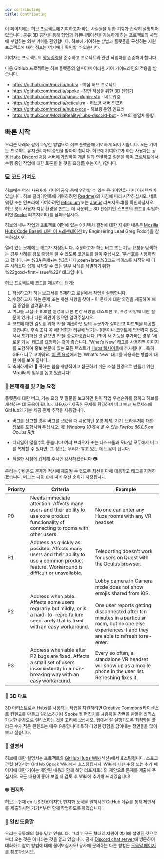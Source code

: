 ```yaml
---
id: contributing
title: Contributing
---
```


이 페이지에는 허브 프로젝트에 기여하고자 하는 사람들을 위한 기회가 간략히 설명되어 있습니다. 공유 3D 공간을 통해 협업과 커뮤니케이션을 가능하게 하는 프로젝트의 사명에 부합하는 외부 기여를 환영합니다. 허브에 기여하는 방법과 플랫폼을 구성하는 지원 프로젝트에 대한 정보는 여기에서 확인할 수 있습니다.

기여자는 프로젝트의 [행동강령](https://github.com/mozilla/hubs/blob/master/CODE_OF_CONDUCT.md)을 준수하고 프로젝트와 관련 작업자를 존중해야 합니다.

다음 GitHub 프로젝트는 허브 플랫폼의 일부이며 이러한 기여 가이드라인의 적용을 받습니다.

* https://github.com/mozilla/hubs/ - 핵심 허브 프로젝트
* https://github.com/mozilla/spoke - 장면 작성을 위한 3D 편집기
* https://github.com/mozilla/janus-plugin-sfu - 네트워킹
* https://github.com/mozilla/reticulum - 허브용 서버 인프라
* https://github.com/mozilla/hubs-ops - 허브용 운영 인프라
* https://github.com/MozillaReality/hubs-discord-bot - 허브의 불일치 통합


## 빠른 시작

우리는 아래와 같이 다양한 방법으로 허브 플랫폼에 기여하게 되어 기쁩니다. 모든 기여는 프로젝트 유지관리자의 승인을 받아야 합니다. 허브에 기여하고자 하는 사용자는 공용 [Hubs Discord 채팅 서버](https://discord.gg/wHmY4nd)에 가입하여 개발 팀과 연결하고 질문을 하며 프로젝트에서 수행 중인 작업에 대한 토론을 볼 것을 요청(필수는 아님)합니다.

### 💻 코드 기여도
허브에는 여러 사용자가 서버의 공유 룸에 연결할 수 있는 클라이언트-서버 아키텍처가 있습니다. 허브 클라이언트에 기여하려면 [Readme](https://github.com/mozilla/hubs#readme))의 지침에 따라 시작하십시오. 네트워킹 또는 인프라에 기여하려면 [reticulum](https://github.com/mozilla/reticulum) 또는 [Janus](https://github.com/mozilla/janus-plugin-sfu) 리포지토리)를 확인하십시오. 허브 룸의 사용자 지정 환경을 만드는 데 사용되는 3D 편집기인 스포크의 코드를 작업하려면 [Spoke](https://github.com/mozilla/spoke) 리포지토리)를 살펴보십시오.

허브의 내부 작업과 프로젝트 이면에 있는 아키텍처 결정에 대한 자세한 내용은 [Mozilla Hubs Code Base에 대한 이 프레젠테이션](https://vimeo.com/365531296) by Engineering Lead Greg Fodor)을 참조하십시오.

열려 있는 문제에는 태그가 지정됩니다. 수정하고자 하는 버그 또는 기능 요청을 탐색하는 경우 사례를 검토 중임을 알 수 있도록 코멘트를 달아 주십시오. '[우선호](https://github.com/mozilla/hubs/issues?)를 사용하려고 합니다.=는 %3A 문제+는 %3입니다.open+label%3코드 베이스를 시작할 때 다른 사례보다 쉽게 시작할 수 있는 일부 사례를 식별하기 위한 %22good+first+issue%22)' 태그입니다.

허브 프로젝트에 코드를 제공하는 단계:

1. 작성하고자 하는 보고서를 복제하고 로컬에서 작업을 실행합니다.
2. 수정하고자 하는 문제 또는 개선 사항을 찾아 - 이 문제에 대한 의견을 제출하여 해결 중임을 알려줍니다.
3. 버그를 고칩니다! 로컬 설정에 대한 변경 사항을 테스트한 후, 수정 사항에 대한 질문이 있거나 다른 의견이 있으면 알려주십시오.
4. 코드에 대한 검토를 위해 PR을 제출하면 팀의 누군가가 살펴보고 피드백을 제공할 것입니다. 후속 조치 꼭 해! 저희가 리뷰에 남기는 질문이나 코멘트에 답변하지 않으셔서 포기하신 것 같으면 PR을 종료하겠습니다. PR이 새 기능을 추가하는 경우 '새로운 기능' 태그를 요청하는 것이 좋습니다. 'What's New' 태그를 사용하면 이미지를 포함하여 홍보 본문에 있는 모든 텍스트가 [Hubs 웹사이트](https://hubs.mozilla.com/whats-new)에 추가됩니다. 특히 GIF가 너무 고마워요. [이 풀 요청](https://github.com/mozilla/hubs/pull/1536)에서는 'What's New' 태그를 사용하는 방법에 대한 예를 보여 줍니다.
5. 축하하세요! 🎉 귀하는 웹을 개방적이고 접근하기 쉬운 소셜 환경으로 만들기 위한 Mozilla의 임무를 돕고 있습니다!



### 🐛 문제 해결 및 기능 요청
플랫폼에 대한 버그, 기능 요청 및 질문을 보고하면 팀이 작업 우선순위를 정하고 허브를 개선하는 데 도움이 됩니다. 사용자가 제출한 문제를 환영하며 버그 보고 프로세스에 GitHub의 기본 제공 문제 추적을 사용합니다.

* 버그를 신고할 경우 버그를 보았을 때 사용하던 운영 체제, 기기, 브라우저에 대한 정보를 포함시켜 주십시오. _예: Windows 10에서 볼 수 있는 Firefox 66.0.5 on Oculus Rift_

* 디테일이 많을수록 좋습니다! 여러 브라우저 또는 데스크톱과 모바일 모두에서 버그를 복제할 수 있다면, 그 정보는 우리가 알고 있는 데 도움이 됩니다.

* 적절한 시점에 캡처해 주시면 감사하겠습니다 📷

우리는 인바운드 문제가 적시에 제출될 수 있도록 최선을 다해 대응하고 태그를 지정하겠습니다. 버그는 다음 표에 따라 우선 순위가 지정됩니다.

| Priority  | Criteria | Example |
| ------------- | ------------- | -------------
| P0 | Needs immediate attention. Affects many users and their ability to use core product functionality of connecting to rooms with other users. | No one can enter any Hubs rooms with any VR headset |
| P1 | Address as quickly as possible. Affects many users and their ability to use a common product feature. Workaround is difficult or unavailable. | Teleporting doesn't work for users on Quest with the Oculus browser. |
| P2 | Address when able. Affects some users regularly but mildly, or is a hard-to-repro failure seen rarely that is fixed with an easy workaround. | Lobby camera in Camera mode does not show emojis shared from iOS. <br><br> One user reports getting disconnected after ten minutes in a particular room, but no one else experiences it and they are able to refresh to re-enter.
| P3 | Address when able after P2 bugs are fixed. Affects a small set of users inconsistently in a non-breaking way with an easy workaround. | Every so often, a standalone VR headset will show up as a mobile phone in the user list. Refreshing fixes it. |

### 🎨 3D 아트
3D 아티스트로서 Hubs를 사용하는 작업을 지원하려면 Creative Commons 라이센스로 컨텐츠를 만들고 릴리스하거나 [Spoke 웹 편집기](https://hubs.mozilla.com/spoke)를 사용하여 장면을 만들어 리믹스 가능한 환경으로 릴리스하는 것을 고려해 보십시오. 웹에서 잘 실행되도록 최적화된 폴리곤 수가 적은 콘텐츠는 매우 유용합니다! 특히 다양한 경험을 담아내는 장면들을 많이 보고 싶습니다.

### 📜 설명서
허브에 대한 설명서는 프로젝트의 [GitHub Hubs Wiki](https://github.com/mozilla/hubs/wiki) 섹션)에서 호스팅됩니다. 스포크 관련 설명서는 [GitHub Speak Wiki](https://github.com/mozilla/spoke/wiki)에서 호스팅됩니다. Wiki에 대한 수정 또는 추가 페이지에 대한 기여는 제안된 내용과 함께 해당 리포지토리의 제안으로 문제를 제출해 주십시오. 모든 내용이 좋아 보일 때 검토 후 Wiki에 추가해 드리겠습니다!

### 🌐 현지화
허브는 현재 en-US 전용이지만, 현지화 노력을 원하시면 GitHub 이슈를 통해 제안서를 제출하시면 거기서부터 함께 작업하도록 하겠습니다.

### 🦆 일반 도움말
우리는 공동체의 힘을 믿고 있습니다. 그리고 모든 형태의 지원이 여기에 설명된 것으로부터 오는 것은 아니라는 것을 알고 있습니다. 공개 [Discord chat server](https://discord.gg/wHmY4nd)에 방문하여 대화하고 참여 방법에 대해 물어보십시오! 당사에 문의하는 다른 방법은 [도움말 페이지](.help.html)를 참조하십시오.
